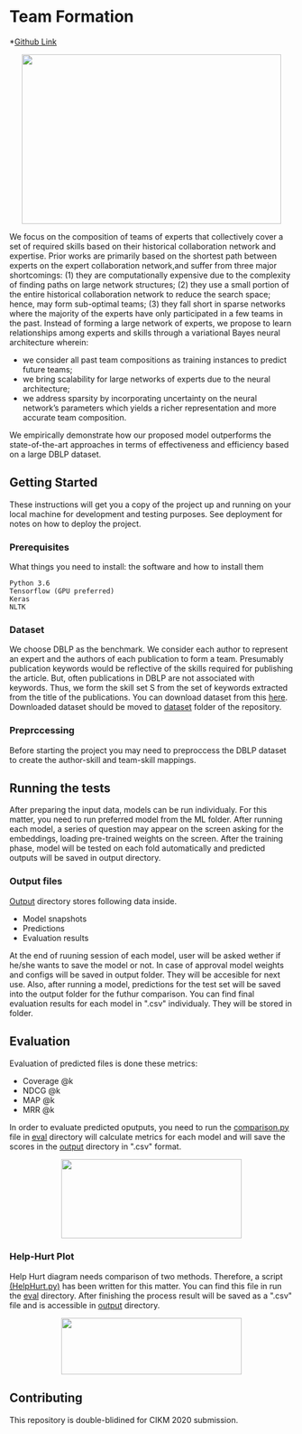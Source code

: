 # Team Formation 
*[Github Link](https://github.com/DoubleBlindRepo/team_formation)
<p align="center">
  <img width="460" height="300" src="https://i.imgur.com/1W5Y4fU.png">
</p>

We focus on the composition of teams of experts that collectively cover a set of required skills based on their historical collaboration network and expertise. Prior works are primarily based on the shortest path between experts on the expert collaboration network,and suffer from three major shortcomings: 
(1) they are computationally expensive due to the complexity of finding paths on large network structures;
(2) they use a small portion of the entire historical collaboration network to reduce the search space; hence, may form sub-optimal teams;
(3) they fall short in sparse networks where the majority of the experts have only participated in a few teams in the past. 
Instead of forming a large network of experts, we propose to learn relationships among experts and skills through a variational Bayes neural architecture wherein:
- we consider all past team compositions as training instances to predict future teams;
- we bring scalability for large networks of experts due to the neural architecture;
- we address sparsity by incorporating uncertainty on the neural network’s parameters which yields a richer representation and more accurate team composition. 

We empirically demonstrate how our proposed model outperforms the state-of-the-art approaches in terms of effectiveness and efficiency based on a large DBLP dataset.

## Getting Started

These instructions will get you a copy of the project up and running on your local machine for development and testing purposes. See deployment for notes on how to deploy the project.

### Prerequisites

What things you need to install: the software and how to install them

```
Python 3.6
Tensorflow (GPU preferred)
Keras
NLTK
```
### Dataset
We choose DBLP as the benchmark. We consider each author to represent an expert and the authors of each publication to form a team. Presumably publication keywords would be reflective of the skills required for publishing the article. But, often publications in DBLP are not associated with keywords. Thus, we form the skill set S from the set of keywords extracted from the title of the publications. You can download dataset from this [here](https://lfs.aminer.cn/lab-datasets/citation/DBLP_citation_Sep_2013.rar). Downloaded dataset should be moved to [dataset](https://github.com/DoubleBlindRepo/team_formation/tree/master/dataset) folder of the repository.

### Preprccessing

Before starting the project you may need to preproccess  the DBLP dataset to create the author-skill and team-skill mappings.

## Running the tests

After preparing the input data, models can be run individualy. For this matter, you need to run preferred model from the ML folder. After running each model, a series of question may appear on the screen asking for the embeddings, loading pre-trained weights on the screen. After the training phase, model will be tested on each fold automatically and predicted outputs will be saved in output directory. 


### Output files

[Output](/output) directory stores following data inside.
- Model snapshots 
- Predictions
- Evaluation results

At the end of ruuning session of each model, user will be asked wether if he/she wants to save the model or not. In case of approval model weights and configs will be saved in output folder. They will be accesible for next use.
Also, after running a model, predictions for the test set will be saved into the output folder for the futhur comparison.  You can find final evaluation results for each model in ".csv" individualy. They will be stored in folder.

## Evaluation
Evaluation of predicted files is done these metrics:

- Coverage @k
- NDCG @k
- MAP @k
- MRR @k

In order to evaluate predicted oputputs, you need to run the 
[comparison.py](https://github.com/DoubleBlindRepo/team_formation/tree/master/eval/comparison.py)  file in [eval](https://github.com/DoubleBlindRepo/team_formation/tree/master/eval) directory will calculate metrics for each model and will save the scores in the [output](https://github.com/DoubleBlindRepo/team_formation/tree/master/output) 
 directory in ".csv" format.  
<p align="center">
  <img width="320" height="140" src="https://i.imgur.com/993AYVt.png">
</p>


### Help-Hurt Plot
Help Hurt diagram needs comparison of two methods. Therefore, a script [(HelpHurt.py)](https://github.com/DoubleBlindRepo/team_formation/tree/master/eval/HelpHurt.py) has been written for this matter. You can find this file in run the [eval](https://github.com/DoubleBlindRepo/team_formation/tree/master/eval) directory. After finishing the process result will be saved as a ".csv" file and is accessible in [output](https://github.com/DoubleBlindRepo/team_formation/tree/master/output) directory.

<p align="center">
  <img width="320" height="100" src="https://i.imgur.com/w1qssZQ.png">
</p>


## Contributing

This repository is double-blidined for CIKM 2020 submission.
